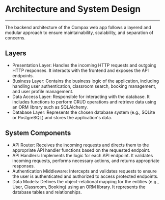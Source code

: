 # Architecture and System Design

**********************************************************************************

The backend architecture of the Compax web app follows a layered and modular approach to ensure maintainability, scalability, and separation of concerns.

## Layers

- Presentation Layer: Handles the incoming HTTP requests and outgoing HTTP responses. It interacts with the frontend and exposes the API endpoints.
- Business Layer: Contains the business logic of the application, including handling user authentication, classroom search, booking management, and user profile management.
- Data Access Layer: Responsible for interacting with the database. It includes functions to perform CRUD operations and retrieve data using an ORM library such as SQLAlchemy.
- Database Layer: Represents the chosen database system (e.g., SQLite or PostgreSQL) and stores the application's data.

## System Components

- API Router: Receives the incoming requests and directs them to the appropriate API handler functions based on the requested endpoint.
- API Handlers: Implements the logic for each API endpoint. It validates incoming requests, performs necessary actions, and returns appropriate responses.
- Authentication Middleware: Intercepts and validates requests to ensure the user is authenticated and authorized to access protected endpoints.
- Data Models: Defines the object-relational mapping for the entities (e.g., User, Classroom, Booking) using an ORM library. It represents the database tables and relationships.
